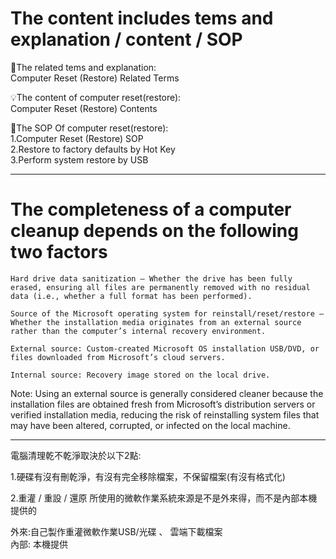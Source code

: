 # The content includes tems and explanation / content  / SOP 

🌟The related tems and explanation:  
Computer Reset (Restore) Related Terms

💡The content of computer reset(restore):  
Computer Reset (Restore) Contents 

🔭The SOP Of computer reset(restore):  
1.Computer Reset (Restore) SOP  
2.Restore to factory defaults by Hot Key  
3.Perform system restore by USB  


***


# The completeness of a computer cleanup depends on the following two factors

    Hard drive data sanitization – Whether the drive has been fully erased, ensuring all files are permanently removed with no residual data (i.e., whether a full format has been performed).

    Source of the Microsoft operating system for reinstall/reset/restore – Whether the installation media originates from an external source rather than the computer’s internal recovery environment.

    External source: Custom-created Microsoft OS installation USB/DVD, or files downloaded from Microsoft’s cloud servers.

    Internal source: Recovery image stored on the local drive.

Note: Using an external source is generally considered cleaner because the installation files are obtained fresh from Microsoft’s distribution servers or verified installation media, reducing the risk of reinstalling system files that may have been altered, corrupted, or infected on the local machine.


***


電腦清理乾不乾淨取決於以下2點:  

1.硬碟有沒有刪乾淨，有沒有完全移除檔案，不保留檔案(有沒有格式化)

2.重灌 / 重設 / 還原 所使用的微軟作業系統來源是不是外來得，而不是內部本機提供的

外來:自己製作重灌微軟作業USB/光碟 、 雲端下載檔案  
內部: 本機提供

